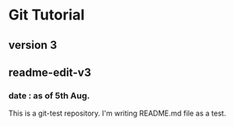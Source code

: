 # Git Tutorial
## version 3
## readme-edit-v3

### date : as of 5th Aug.

This is a git-test repository. 
I'm writing README.md file as a test.
